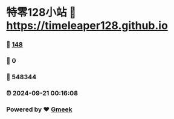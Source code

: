 # 特零128小站 :link: https://timeleaper128.github.io 
### :page_facing_up: [148](https://timeleaper128.github.io/tag.html) 
### :speech_balloon: 0 
### :hibiscus: 548344 
### :alarm_clock: 2024-09-21 00:16:08 
### Powered by :heart: [Gmeek](https://github.com/Meekdai/Gmeek)
